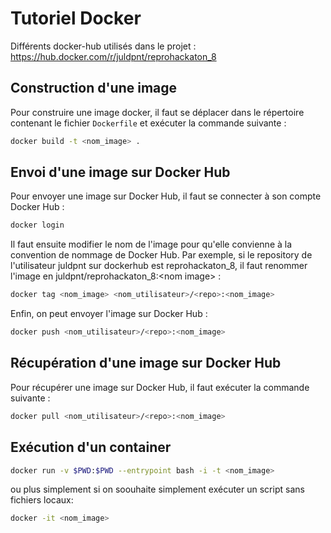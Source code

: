 # Tutoriel Docker

Différents docker-hub utilisés dans le projet : https://hub.docker.com/r/juldpnt/reprohackaton_8 

## Construction d'une image

Pour construire une image docker, il faut se déplacer dans le répertoire contenant le fichier `Dockerfile` et exécuter la commande suivante :

```bash
docker build -t <nom_image> .
```
## Envoi d'une image sur Docker Hub

Pour envoyer une image sur Docker Hub, il faut se connecter à son compte Docker Hub :

```bash
docker login
```

Il faut ensuite modifier le nom de l'image pour qu'elle convienne à la convention de nommage de Docker Hub. Par exemple, si le repository de l'utilisateur juldpnt sur dockerhub est reprohackaton_8, il faut renommer l'image en juldpnt/reprohackaton_8:\<nom image> :

```bash
docker tag <nom_image> <nom_utilisateur>/<repo>:<nom_image>
```

Enfin, on peut envoyer l'image sur Docker Hub :

```bash
docker push <nom_utilisateur>/<repo>:<nom_image>
```

## Récupération d'une image sur Docker Hub

Pour récupérer une image sur Docker Hub, il faut exécuter la commande suivante :

```bash
docker pull <nom_utilisateur>/<repo>:<nom_image>
```

## Exécution d'un container

```bash
docker run -v $PWD:$PWD --entrypoint bash -i -t <nom_image>
```

ou plus simplement si on soouhaite simplement exécuter un script sans fichiers locaux:

```bash
docker -it <nom_image>
```